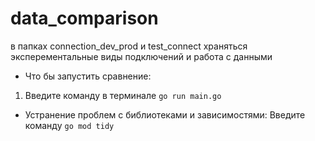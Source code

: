 # data_comparison

в папках connection_dev_prod и test_connect храняться эксперементальные виды подключений и работа с данными

- Что бы запустить сравнение:
1. Введите команду в терминале ```go run main.go```

- Устранение проблем с библиотеками и зависимостями:
Введите команду ```go mod tidy```
